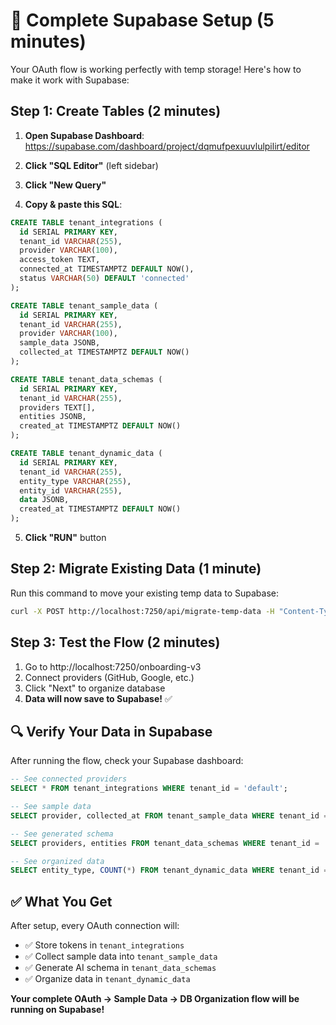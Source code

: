# 🚀 Complete Supabase Setup (5 minutes)

Your OAuth flow is working perfectly with temp storage! Here's how to make it work with Supabase:

## Step 1: Create Tables (2 minutes)

1. **Open Supabase Dashboard**: https://supabase.com/dashboard/project/dqmufpexuuvlulpilirt/editor

2. **Click "SQL Editor"** (left sidebar)

3. **Click "New Query"**

4. **Copy & paste this SQL**:
```sql
CREATE TABLE tenant_integrations (
  id SERIAL PRIMARY KEY,
  tenant_id VARCHAR(255), 
  provider VARCHAR(100), 
  access_token TEXT, 
  connected_at TIMESTAMPTZ DEFAULT NOW(), 
  status VARCHAR(50) DEFAULT 'connected'
);

CREATE TABLE tenant_sample_data (
  id SERIAL PRIMARY KEY, 
  tenant_id VARCHAR(255), 
  provider VARCHAR(100), 
  sample_data JSONB, 
  collected_at TIMESTAMPTZ DEFAULT NOW()
);

CREATE TABLE tenant_data_schemas (
  id SERIAL PRIMARY KEY, 
  tenant_id VARCHAR(255), 
  providers TEXT[], 
  entities JSONB, 
  created_at TIMESTAMPTZ DEFAULT NOW()
);

CREATE TABLE tenant_dynamic_data (
  id SERIAL PRIMARY KEY, 
  tenant_id VARCHAR(255), 
  entity_type VARCHAR(255), 
  entity_id VARCHAR(255), 
  data JSONB, 
  created_at TIMESTAMPTZ DEFAULT NOW()
);
```

5. **Click "RUN"** button

## Step 2: Migrate Existing Data (1 minute)

Run this command to move your existing temp data to Supabase:

```bash 
curl -X POST http://localhost:7250/api/migrate-temp-data -H "Content-Type: application/json" -d '{"tenantId":"default"}'
```

## Step 3: Test the Flow (2 minutes)

1. Go to http://localhost:7250/onboarding-v3
2. Connect providers (GitHub, Google, etc.)  
3. Click "Next" to organize database
4. **Data will now save to Supabase!** ✅

## 🔍 Verify Your Data in Supabase

After running the flow, check your Supabase dashboard:

```sql
-- See connected providers
SELECT * FROM tenant_integrations WHERE tenant_id = 'default';

-- See sample data
SELECT provider, collected_at FROM tenant_sample_data WHERE tenant_id = 'default';

-- See generated schema  
SELECT providers, entities FROM tenant_data_schemas WHERE tenant_id = 'default';

-- See organized data
SELECT entity_type, COUNT(*) FROM tenant_dynamic_data WHERE tenant_id = 'default' GROUP BY entity_type;
```

## ✅ What You Get

After setup, every OAuth connection will:
- ✅ Store tokens in `tenant_integrations`
- ✅ Collect sample data into `tenant_sample_data`  
- ✅ Generate AI schema in `tenant_data_schemas`
- ✅ Organize data in `tenant_dynamic_data`

**Your complete OAuth → Sample Data → DB Organization flow will be running on Supabase!**